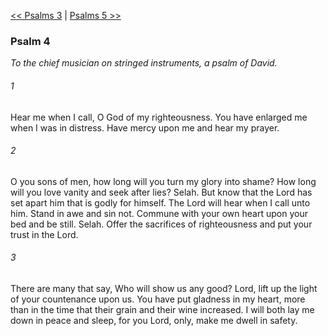 [<< Psalms 3](Psalms%203)  |  [Psalms 5 >>](Psalms%205)

### Psalm 4

*To the chief musician on stringed instruments, a psalm of David.*

###### 1
Hear me when I call, O God of my righteousness. You have enlarged me when I was in distress. Have mercy upon me and hear my prayer.

###### 2
O you sons of men, how long will you turn my glory into shame? How long will you love vanity and seek after lies? Selah. But know that the Lord has set apart him that is godly for himself. The Lord will hear when I call unto him. Stand in awe and sin not. Commune with your own heart upon your bed and be still. Selah. Offer the sacrifices of righteousness and put your trust in the Lord.

###### 3
There are many that say, Who will show us any good? Lord, lift up the light of your countenance upon us. You have put gladness in my heart, more than in the time that their grain and their wine increased. I will both lay me down in peace and sleep, for you Lord, only, make me dwell in safety.